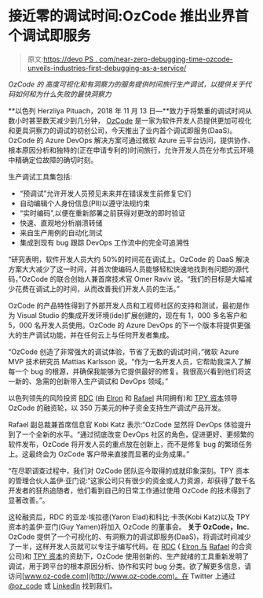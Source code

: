 # 接近零的调试时间:OzCode 推出业界首个调试即服务

> 原文:[https://devo PS . com/near-zero-debugging-time-ozcode-unveils-industries-first-debugging-as-a-service/](https://devops.com/near-zero-debugging-time-ozcode-unveils-industrys-first-debugging-as-a-service/)

*OzCode 的* *高度可视化和有洞察力的服务提供时间旅行生产调试，以提供关于代码如何和为什么失败的最快洞察力*

**以色列 Herzliya Pituach，2018 年 11 月 13 日—**致力于将繁重的调试时间从数小时甚至数天减少到几分钟， [OzCode](http://www.oz-code.com) 是一家为软件开发人员提供更加可视化和更具洞察力的调试的初创公司，今天推出了业内首个调试即服务(DaaS)。OzCode 的 Azure DevOps 解决方案可通过微软 Azure 云平台访问，提供协作、根本原因分析和独特的(正在申请专利的)时间旅行，允许开发人员在分布式云环境中精确定位故障的确切时刻。

生产调试工具集包括:

*   “预调试”允许开发人员预见未来并在错误发生前修复它们
*   自动编辑个人身份信息(PII)以遵守法规约束
*   “实时编码”,以便在重新部署之前获得对更改的即时验证
*   快速、直观地分析崩溃转储
*   来自生产用例的自动化测试
*   集成到现有 bug 跟踪 DevOps 工作流中的完全可追溯性

“研究表明，软件开发人员大约 50%的时间花在调试上。OzCode 的 DaaS 解决方案大大减少了这一时间，并首次使编码人员能够轻松快速地找到有问题的源代码，”OzCode 的联合创始人兼首席技术官 Omer Raviv 说。“我们的目标是大幅减少花费在调试上的时间，从而改善我们开发人员的生活。”

OzCode 的产品特性得到了外部开发人员和工程师社区的支持和测试，最初是作为 Visual Studio 的集成开发环境(ide)扩展创建的，现在有 1，000 多名客户和 5，000 名开发人员使用。OzCode 的 Azure DevOps 的下一个版本将提供更强大的生产调试功能，并在任何云上与任何开发者集成。

“OzCode 创造了非常强大的调试体验，节省了无数的调试时间，”微软 Azure MVP 技术研究员 Mattias Karlsson 说。“作为一名开发人员，它帮助我深入了解每一个 bug 的根源，并确保我能够为它提供最好的修复。我很高兴看到他们将这一新的、急需的创新带入生产调试和 DevOps 领域。”

以色列领先的风险投资 [RDC](http://rdc.co.il/) (由 [Elron](https://www.elron.com/) 和 [Rafael](http://www.rafael.co.il/4312-en/Marketing.aspx) 共同拥有)和 [TPY 资本](https://tpycapital.com/tpy1/)领导 OzCode 的融资轮，以 350 万美元的种子资金支持生产调试产品开发。

Rafael 副总裁兼首席信息官 Kobi Katz 表示:“OzCode 显然将 DevOps 体验提升到了一个全新的水平。“通过彻底改变 DevOps 社区的角色，促进更好、更频繁的软件发布，OzCode 将开发人员的重点放在创新上，而不是修复 bug 的繁琐任务上。这最终会为 OzCode 客户带来直接而显著的业务成果。”

“在尽职调查过程中，我们对 OzCode 团队迄今取得的成就印象深刻。TPY 资本的管理合伙人盖伊·亚门说:“这家公司只有很少的资金或人力资源，却获得了数千名开发者的狂热追随者，他们看到自己的日常工作通过使用 OzCode 的技术得到了显著改善。”。

这轮融资后，RDC 的亚龙·埃拉德(Yaron Elad)和科比·卡茨(Kobi Katz)以及 TPY 资本的盖伊·亚门(Guy Yamen)将加入 OzCode 的董事会。
 **关于 OzCode，Inc.** OzCode 提供了一个可视化的、有洞察力的调试即服务(DaaS)，将调试时间减少了一半，这样开发人员就可以专注于编写代码。在 [RDC](http://rdc.co.il/) ( [Elron 与](https://www.elron.com/) [Rafael](http://www.rafael.co.il/4312-en/Marketing.aspx) 的合资公司)和 [TPY 资本](https://tpycapital.com/tpy1/)的资助下，OzCode 使用创新的、生产就绪的工具重新发明了调试，用于跨平台的根本原因分析、协作和实时 bug 分类。欲了解更多信息，请访问[www.oz-code.com](http://www.oz-code.com)。在 Twitter 上通过 [@oz_code](https://twitter.com/oz_code) 或 [LinkedIn](https://www.linkedin.com/company/ozcode/) 找到我们。